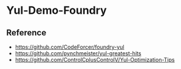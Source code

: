 # Yul-Demo-Foundry


## Reference
* https://github.com/CodeForcer/foundry-yul
* https://github.com/pynchmeister/yul-greatest-hits
* https://github.com/ControlCplusControlV/Yul-Optimization-Tips
